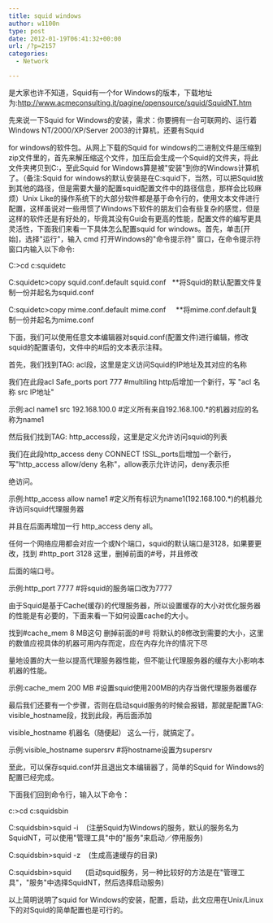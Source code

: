 ```yaml
---
title: squid windows
author: w1100n
type: post
date: 2012-01-19T06:41:32+00:00
url: /?p=2157
categories:
  - Network

---
```

是大家也许不知道，Squid有一个for Windows的版本，下载地址为:<http://www.acmeconsulting.it/pagine/opensource/squid/SquidNT.htm>
  
先来说一下Squid for Windows的安装，需求：你要拥有一台可联网的、运行着Windows NT/2000/XP/Server 2003的计算机，还要有Squid

for windows的软件包。从网上下载的Squid for windows的二进制文件是压缩到zip文件里的，首先来解压缩这个文件，加压后会生成一个Squid的文件夹，将此文件夹拷贝到C:，至此Squid for Windows算是被"安装"到你的Windows计算机了。（备注:Squid for windows的默认安装是在C:squid下，当然，可以把Squid放到其他的路径，但是需要大量的配置squid配置文件中的路径信息，那样会比较麻烦）Unix Like的操作系统下的大部分软件都是基于命令行的，使用文本文件进行配置，这样虽说对一些用惯了Windows下软件的朋友们会有些复杂的感觉，但是这样的软件还是有好处的，毕竟其没有Gui会有更高的性能，配置文件的编写更具灵活性，下面我们来看一下具体怎么配置squid for windows。首先，单击[开始]，选择"运行"，输入 cmd 打开Windows的"命令提示符" 窗口，在命令提示符窗口内输入以下命令:

C:>cd c:squidetc
  
C:squidetc>copy squid.conf.default squid.conf   **将Squid的默认配置文件复制一份并起名为squid.conf
  
C:squidetc>copy mime.conf.default mime.conf     **将mime.conf.default复制一份并起名为mime.conf

下面，我们可以使用任意文本编辑器对squid.conf(配置文件)进行编辑，修改squid的配置语句，文件中的#后的文本表示注释。
  
首先，我们找到TAG: acl段，这里是定义访问Squid的IP地址及其对应的名称
  
我们在此段acl Safe_ports port 777 #multiling http后增加一个新行，写 "acl 名称 src IP地址"

示例:acl name1 src 192.168.100.0 #定义所有来自192.168.100.*的机器对应的名称为name1

然后我们找到TAG: http_access段，这里是定义允许访问squid的列表
  
我们在此段http_access deny CONNECT !SSL_ports后增加一个新行，写"http_access allow/deny 名称"，allow表示允许访问，deny表示拒

绝访问。

示例:http_access allow name1 #定义所有标识为name1(192.168.100.*)的机器允许访问squid代理服务器

并且在后面再增加一行 http_access deny all。

任何一个网络应用都会对应一个或N个端口，squid的默认端口是3128，如果要更改，找到 #http_port 3128 这里，删掉前面的#号，并且修改

后面的端口号。

示例:http_port 7777 #将squid的服务端口改为7777

由于Squid是基于Cache(缓存)的代理服务器，所以设置缓存的大小对优化服务器的性能是有必要的，下面来看一下如何设置cache的大小。
  
找到#cache_mem 8 MB这句 删掉前面的#号 将默认的8修改到需要的大小，这里的数值应视具体的机器可用内存而定，应在内存允许的情况下尽

量地设置的大一些以提高代理服务器性能，但不能让代理服务器的缓存大小影响本机器的性能。

示例:cache_mem 200 MB #设置squid使用200MB的内存当做代理服务器缓存

最后我们还要有一个步骤，否则在启动squid服务的时候会报错，那就是配置TAG: visible_hostname段，找到此段，再后面添加

visible_hostname 机器名（随便起） 这么一行，就搞定了。

示例:visible_hostname supersrv #将hostname设置为supersrv

至此，可以保存squid.conf并且退出文本编辑器了，简单的Squid for Windows的配置已经完成。

下面我们回到命令行，输入以下命令：
  
c:>cd c:squidsbin
  
C:squidsbin>squid -i    (注册Squid为Windows的服务，默认的服务名为SquidNT，可以使用"管理工具"中的"服务"来启动／停用服务)
  
C:squidsbin>squid -z    (生成高速缓存的目录)
  
C:squidsbin>squid       (启动squid服务，另一种比较好的方法是在"管理工具"，"服务"中选择SquidNT，然后选择启动服务)

以上简明说明了squid for Windows的安装，配置，启动，此文应用在Unix/Linux下的对Squid的简单配置也是可行的。